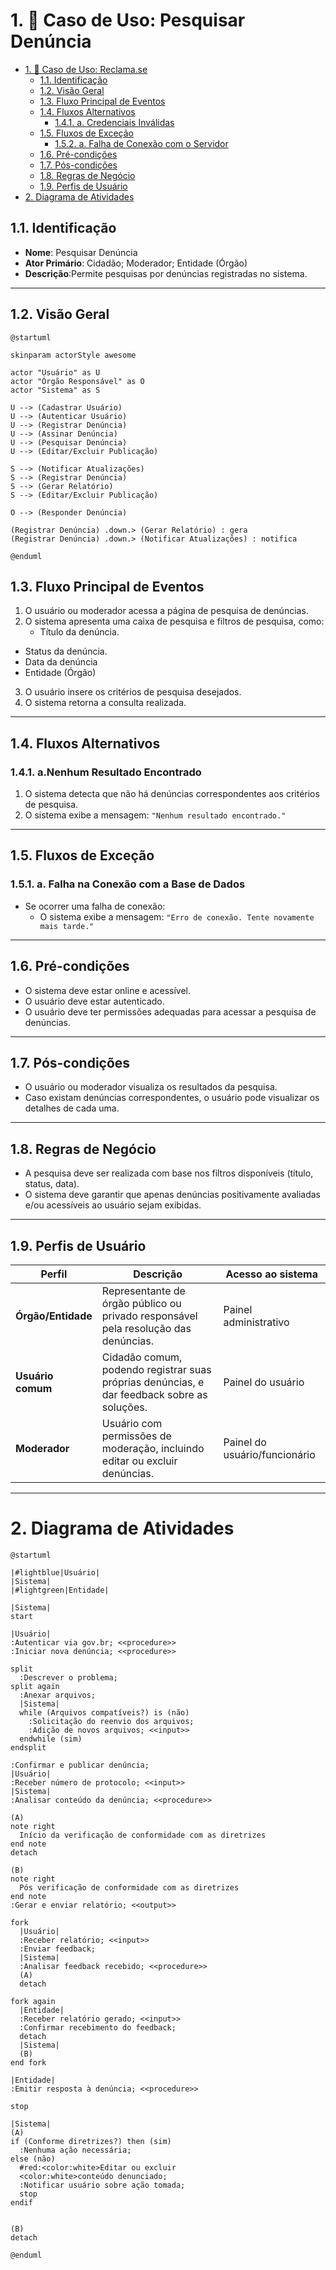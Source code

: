 # 1. 🎯 Caso de Uso: Pesquisar Denúncia
- [1. 🎯 Caso de Uso: Reclama.se](#1--caso-de-uso-reclama.se)
	- [1.1. Identificação](#11-identificação)
	- [1.2. Visão Geral](#12-visão-geral)
	- [1.3. Fluxo Principal de Eventos](#13-fluxo-principal-de-eventos)
	- [1.4. Fluxos Alternativos](#14-fluxos-alternativos)
		- [1.4.1. a. Credenciais Inválidas](#141-nenhum-resultado-encontrado)
	- [1.5. Fluxos de Exceção](#15-fluxos-de-exceção)
		- [1.5.2. a. Falha de Conexão com o Servidor](#151-b-falha-de-conexão-com-o-banco-de-dados)
	- [1.6. Pré-condições](#16-pré-condições)
	- [1.7. Pós-condições](#17-pós-condições)
	- [1.8. Regras de Negócio](#18-regras-de-negócio)
	- [1.9. Perfis de Usuário](#19-perfis-de-usuário)
- [2. Diagrama de Atividades](#2-diagrama-de-atividades)


## 1.1. Identificação
- **Nome**: Pesquisar Denúncia  
- **Ator Primário**: Cidadão; Moderador; Entidade (Órgão)
- **Descrição**:Permite pesquisas por denúncias registradas no sistema.
---


## 1.2. Visão Geral

```puml
@startuml

skinparam actorStyle awesome

actor "Usuário" as U
actor "Órgão Responsável" as O
actor "Sistema" as S

U --> (Cadastrar Usuário)
U --> (Autenticar Usuário)
U --> (Registrar Denúncia)
U --> (Assinar Denúncia)
U --> (Pesquisar Denúncia)
U --> (Editar/Excluir Publicação)

S --> (Notificar Atualizações)
S --> (Registrar Denúncia)
S --> (Gerar Relatório)
S --> (Editar/Excluir Publicação)

O --> (Responder Denúncia)

(Registrar Denúncia) .down.> (Gerar Relatório) : gera
(Registrar Denúncia) .down.> (Notificar Atualizações) : notifica

@enduml
```

## 1.3. Fluxo Principal de Eventos
1. O usuário ou moderador acessa a página de pesquisa de denúncias.
2. O sistema apresenta uma caixa de pesquisa e filtros de pesquisa, como:
	- Título da denúncia.
  - Status da denúncia.
  - Data da denúncia
  - Entidade (Órgão)
3. O usuário insere os critérios de pesquisa desejados.
4. O sistema retorna a consulta realizada. 
---

## 1.4. Fluxos Alternativos

### 1.4.1. a.Nenhum Resultado Encontrado
1. O sistema detecta que não há denúncias correspondentes aos critérios de pesquisa.
2. O sistema exibe a mensagem: `"Nenhum resultado encontrado."`

---

## 1.5. Fluxos de Exceção

### 1.5.1. a. Falha na Conexão com a Base de Dados
- Se ocorrer uma falha de conexão:
  - O sistema exibe a mensagem: `"Erro de conexão. Tente novamente mais tarde."`
    
---

## 1.6. Pré-condições
- O sistema deve estar online e acessível.
- O usuário deve estar autenticado.
- O usuário deve ter permissões adequadas para acessar a pesquisa de denúncias.

---

## 1.7. Pós-condições
- O usuário ou moderador visualiza os resultados da pesquisa.
- Caso existam denúncias correspondentes, o usuário pode visualizar os detalhes de cada uma.

---

## 1.8. Regras de Negócio
- A pesquisa deve ser realizada com base nos filtros disponíveis (título, status, data).
- O sistema deve garantir que apenas denúncias positivamente avaliadas e/ou acessíveis ao usuário sejam exibidas.
  
---

## 1.9. Perfis de Usuário
| Perfil             | Descrição                                                                                   | Acesso ao sistema             |
| ------------------ | ------------------------------------------------------------------------------------------- | ----------------------------- |
| **Órgão/Entidade** | Representante de órgão público ou privado responsável pela resolução das denúncias.         | Painel administrativo         |
| **Usuário comum**  | Cidadão comum, podendo registrar suas próprias denúncias, e dar feedback sobre as soluções. | Painel do usuário             |
| **Moderador**      | Usuário com permissões de moderação, incluindo editar ou excluir denúncias.                 | Painel do usuário/funcionário |

---

# 2. Diagrama de Atividades

```plantuml
@startuml

|#lightblue|Usuário|
|Sistema|
|#lightgreen|Entidade|

|Sistema|
start

|Usuário|
:Autenticar via gov.br; <<procedure>>
:Iniciar nova denúncia; <<procedure>>

split
  :Descrever o problema;
split again
  :Anexar arquivos;
  |Sistema|
  while (Arquivos compatíveis?) is (não)
    :Solicitação do reenvio dos arquivos;
    :Adição de novos arquivos; <<input>>
  endwhile (sim)
endsplit

:Confirmar e publicar denúncia;
|Usuário|
:Receber número de protocolo; <<input>>
|Sistema|
:Analisar conteúdo da denúncia; <<procedure>>

(A)
note right
  Início da verificação de conformidade com as diretrizes
end note
detach

(B)
note right
  Pós verificação de conformidade com as diretrizes
end note
:Gerar e enviar relatório; <<output>>

fork
  |Usuário|
  :Receber relatório; <<input>>
  :Enviar feedback;
  |Sistema|
  :Analisar feedback recebido; <<procedure>>
  (A)
  detach

fork again
  |Entidade|
  :Receber relatório gerado; <<input>>
  :Confirmar recebimento do feedback;
  detach
  |Sistema|
  (B)
end fork

|Entidade|
:Emitir resposta à denúncia; <<procedure>>

stop

|Sistema|
(A)
if (Conforme diretrizes?) then (sim)
  :Nenhuma ação necessária;
else (não)
  #red:<color:white>Editar ou excluir
  <color:white>conteúdo denunciado;
  :Notificar usuário sobre ação tomada;
  stop
endif


(B)
detach

@enduml
```
